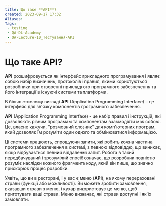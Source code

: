 ```yaml
---
title: Що таке **API**?
created: 2023-09-17 17:32
Aliases:
Tags: 
 - testing
 - QA-DL-Academy
 - QA-Lecture-10_Тестування-АPІ
---
```

# Що таке **API**?

**API** розшифровується як інтерфейс прикладного програмування і являє собою набір визначень, протоколів і правил, якими користуються розробники при створенні прикладного програмного забезпечення та його інтеграції в існуючі системи та платформи.

В більш стислому вигляді **API** (Application Programming Interface) – це інтерфейс для зв'язку компонентів програмного забезпечення.

**API** (Application Programming Interface) - це набір правил і інструкцій, які дозволяють різним програмам та компонентам взаємодіяти між собою. Це, власне кажучи, "розмовний словник" для комп'ютерних програм, який дозволяє їм розуміти один одного та обмінюватися інформацією.

Ці системи працюють, спрощуючи запити, які робить кожна частина програмного забезпечення в системі, з певною відповіддю, що виникає, якщо відбувається певний віддалений запит. Робота в такий передбачуваний і зрозумілий спосіб означає, що розробник повністю розуміє наслідки кожного фрагмента коду, який він пише, що значно прискорює процес розробки.

Уявіть, що ви в ресторані, і у вас є меню (**API**), на якому перераховані страви (функції або можливості). Ви можете зробити замовлення, вказавши страви з меню, і кухар використовує це меню, щоб приготувати ваші страви. Меню визначає, які страви доступні і як їх замовляти.